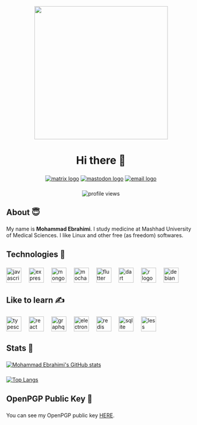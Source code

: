 <div align="center">
  <img width="355" src="https://media4.giphy.com/media/v1.Y2lkPTc5MGI3NjExMjEwNGQ5YzUxMzY4OWZmZDdiZDk4ZGE5Y2QxMTljYzMxNDUxMGU4MyZlcD12MV9pbnRlcm5hbF9naWZzX2dpZklkJmN0PWc/836HiJc7pgzy8iNXCn/giphy.gif" />
</div>

###

<h1 align="center">Hi there 👋</h1>

###

<div align="center">
  <a href="https://matrix.to/#/@moheb2000:wiiz.ir" target="_blank"><img src="https://img.shields.io/static/v1?message=Matrix&logo=matrix&label=&color=000000&logoColor=white&labelColor=&style=for-the-badge" alt="matrix logo" /></a>
  <a href="https://fosstodon.org/@moheb2000" target="_blank"><img src="https://img.shields.io/static/v1?message=Mastodon&logo=mastodon&label=&color=9146FF&logoColor=white&labelColor=&style=for-the-badge" alt="mastodon logo" /></a>
  <a href="mailto:ebrahimim79@duck.com" target="_blank">
    <img src="https://img.shields.io/static/v1?message=Email&logo=gmail&label=&color=D14836&logoColor=white&labelColor=&style=for-the-badge" alt="email logo" />
  </a>
</div>

###

<div align="center">
  <img src="https://komarev.com/ghpvc/?username=moheb2000&style=flat-square&color=blue" alt="profile views"/>
</div>

###

<h2 align="left">About 😇</h2>

###

<p align="left">My name is <b>Mohammad Ebrahimi</b>. I study medicine at Mashhad University of Medical Sciences. I like Linux and other free (as freedom) softwares.</p>

###

<h2 align="left">Technologies 🔧</h2>

###

<div align="left">
  <img src="https://cdn.jsdelivr.net/gh/devicons/devicon/icons/javascript/javascript-original.svg" height="40" alt="javascript logo" />
  <img width="12" />
  <img src="https://cdn.jsdelivr.net/gh/devicons/devicon/icons/express/express-original.svg" height="40" alt="express logo" />
  <img width="12" />
  <img src="https://cdn.jsdelivr.net/gh/devicons/devicon/icons/mongodb/mongodb-plain-wordmark.svg" height="40" alt="mongodb logo" />
  <img width="12" />
  <img src="https://cdn.jsdelivr.net/gh/devicons/devicon/icons/mocha/mocha-plain.svg" height="40" alt="mocha logo" />
  <img width="12" />
  <img src="https://cdn.jsdelivr.net/gh/devicons/devicon/icons/flutter/flutter-original.svg" height="40" alt="flutter logo" />
  <img width="12" />
  <img src="https://cdn.jsdelivr.net/gh/devicons/devicon/icons/dart/dart-original.svg" height="40" alt="dart logo" />
  <img width="12" />
  <img src="https://cdn.jsdelivr.net/gh/devicons/devicon/icons/r/r-original.svg" height="40" alt="r logo" />
  <img width="12" />
  <img src="https://cdn.jsdelivr.net/gh/devicons/devicon/icons/debian/debian-original-wordmark.svg" height="40" alt="debian logo" />
</div>

###

<h2 align="left">Like to learn ✍️</h2>

###

<div align="left">
  <img src="https://cdn.jsdelivr.net/gh/devicons/devicon/icons/typescript/typescript-original.svg" height="40" alt="typescript logo" />
  <img width="12" />
  <img src="https://cdn.jsdelivr.net/gh/devicons/devicon/icons/react/react-original.svg" height="40" alt="react logo" />
  <img width="12" />
  <img src="https://cdn.jsdelivr.net/gh/devicons/devicon/icons/graphql/graphql-plain.svg" height="40" alt="graphql logo" />
  <img width="12" />
  <img src="https://cdn.jsdelivr.net/gh/devicons/devicon/icons/electron/electron-original.svg" height="40" alt="electron logo" />
  <img width="12" />
  <img src="https://cdn.jsdelivr.net/gh/devicons/devicon/icons/redis/redis-original.svg" height="40" alt="redis logo" />
  <img width="12" />
  <img src="https://cdn.jsdelivr.net/gh/devicons/devicon/icons/sqlite/sqlite-original.svg" height="40" alt="sqlite logo" />
  <img width="12" />
  <img src="https://cdn.jsdelivr.net/gh/devicons/devicon/icons/less/less-plain-wordmark.svg" height="40" alt="less logo" />
</div>

###

<h2 align="left">Stats 💯</h2>

###

<div align="left">
  <a href="https://github.com/moheb2000" target="_blank"><img src="https://github-readme-stats.vercel.app/api?username=moheb2000&show_icons=true" alt="Mohammad Ebrahimi's GitHub stats" /></a>
</div>

###

<div align="left">
  <a href="https://github.com/moheb2000" target="_blank"><img src="https://github-readme-stats.vercel.app/api/top-langs/?username=moheb2000&hide=css,html" alt="Top Langs" /></a>
</div>

###

<h2 align="left">OpenPGP Public Key 🔑</h2>

###

<p align="left">You can see my OpenPGP public key <a href="https://keyserver.ubuntu.com/pks/lookup?op=get&search=0xfed447125ee08beadfe4d123b1e74f4bd50c220d">HERE</a>.</p>

###
